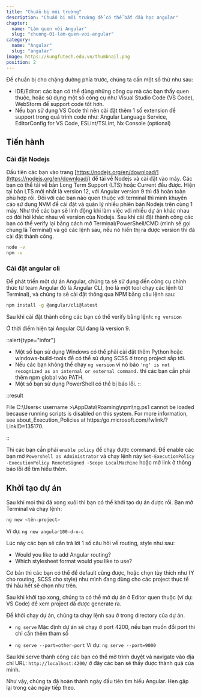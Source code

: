 ```yaml
---
title: "Chuẩn bị môi trường"
description: "Chuẩn bị môi trường để có thể bắt đầu học angular"
chapter:
  name: "Làm quen với Angular"
  slug: "chuong-01-lam-quen-voi-angular"
category:
  name: "Angular"
  slug: "angular"
image: https://kungfutech.edu.vn/thumbnail.png
position: 2
---
```


Để chuẩn bị cho chặng đường phía trước, chúng ta cần một số thứ như sau:

- IDE/Editor: các bạn có thể dùng những công cụ mà các bạn thấy quen thuộc, hoặc sử dụng một số công cụ như Visual Studio Code (VS Code), WebStorm để support code tốt hơn.
- Nếu bạn sử dụng VS Code thì nên cài đặt thêm 1 số extension để support trong quá trình code như: Angular Language Service, EditorConfig for VS Code, ESLint/TSLint, Nx Console (optional)

## Tiến hành

### Cài đặt Nodejs

Đầu tiên các bạn vào trang [https://nodejs.org/en/download/](https://nodejs.org/en/download/) để tải về Nodejs và cài đặt vào máy. Các bạn có thể tải về bản Long Term Support (LTS) hoặc Current đều được. Hiện tại bản LTS mới nhất là version 12, với Angular version 9 thì đã hoàn toàn phù hợp rồi.
Đối với các bạn nào quen thuộc với terminal thì mình khuyến cáo sử dụng NVM để cài đặt và quản lý nhiều phiên bản Nodejs trên cùng 1 máy. Như thế các bạn sẽ linh động khi làm việc với nhiều dự án khác nhau có đòi hỏi khác nhau về version của Nodejs.
Sau khi cài đặt thành công các bạn có thể verify lại bằng cách mở Terminal/PowerShell/CMD (mình sẽ gọi chung là Terminal) và gõ các lệnh sau, nếu nó hiển thị ra được version thì đã cài đặt thành công.

```bash
node -v
npm -v
```

### Cài đặt angular cli

Để phát triển một dự án Angular, chúng ta sẽ sử dụng đến công cụ chính thức từ team Angular đó là Angular CLI, (nó là một tool chạy các lệnh từ Terminal), và chúng ta sẽ cài đặt thông qua NPM bằng câu lệnh sau:

```bash
npm install -g @angular/cli@latest
```

Sau khi cài đặt thành công các bạn có thể verify bằng lệnh:
`ng version`

Ở thời điểm hiện tại Angular CLI đang là version 9.

::alert{type="infor"}

- Một số bạn sử dụng Windows có thể phải cài đặt thêm Python hoặc windows-build-tools để có thể sử dụng SCSS ở trong project sắp tới.
- Nếu các bạn không thể chạy `ng version` vì nó báo `'ng' is not recognized as an internal or external command.` thì các bạn cần phải thêm npm global vào PATH.
- Một số bạn sử dụng PowerShell có thể bị báo lỗi.
  ::

::result

File C:\Users\< username >\AppData\Roaming\npm\ng.ps1 cannot be loaded because running scripts is disabled on this system. For more information, see about_Execution_Policies at https:/go.microsoft.com/fwlink/?LinkID=135170.

::

Thì các bạn cần phải `enable policy` để chạy được command. Để enable các bạn mở `Powershell as Administrator` và chạy lệnh này `Set-ExecutionPolicy -ExecutionPolicy RemoteSigned -Scope LocalMachine` hoặc mở link ở thông báo lỗi để tìm hiểu thêm.

## Khởi tạo dự án

Sau khi mọi thứ đã xong xuôi thì bạn có thể khởi tạo dự án được rồi. Bạn mở Terminal và chạy lệnh:

```bash
ng new <tên-project>
```

Ví dụ: `ng new angular100-d-o-c`

Lúc này các bạn sẽ cần trả lời 1 số câu hỏi về routing, style như sau:

- Would you like to add Angular routing?
- Which stylesheet format would you like to use?

Cơ bản thì các bạn có thể để default cũng được, hoặc chọn tùy thích như (Y cho routing, SCSS cho style) như mình đang dùng cho các project thực tế thì hầu hết sẽ chọn như trên.

Sau khi khởi tạo xong, chúng ta có thể mở dự án ở Editor quen thuộc (ví dụ: VS Code) để xem project đã được generate ra.

Để khởi chạy dự án, chúng ta chạy lệnh sau ở trong directory của dự án.

- `ng serve` Mặc định dự án sẽ chạy ở port 4200, nếu bạn muốn đổi port thì chỉ cần thêm tham số

- `ng serve --port=other-port`
  Ví dụ: `ng serve --port=9000`

Sau khi serve thành công các bạn có thể mở trình duyệt và navigate vào địa chỉ URL: `http://localhost:4200/` ở đây các bạn sẽ thấy được thành quả của mình.

Như vậy, chúng ta đã hoàn thành ngày đầu tiên tìm hiểu Angular. Hẹn gặp lại trong các ngày tiếp theo.

